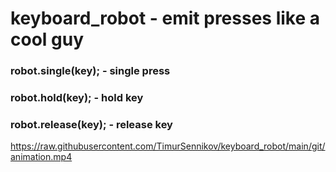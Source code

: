 # keyboard_robot - emit presses like a cool guy

### robot.single(key); - single press
### robot.hold(key); - hold key
### robot.release(key); - release key

https://raw.githubusercontent.com/TimurSennikov/keyboard_robot/main/git/animation.mp4

